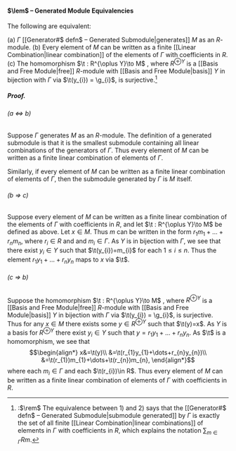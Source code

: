 #### $\lem$ – Generated Module Equivalencies
The following are equivalent:

(a) $\Gamma$ [[Generator#$ defn$ – Generated Submodule|generates]] $M$ as an $R$-module.
(b) Every element of $M$ can be written as a finite [[Linear Combination|linear combination]] of the elements of $\Gamma$ with coefficients in $R$.
(c) The homomorphism $\t : R^{\oplus Y}\to M$ , where $R^{\oplus Y}$ is a [[Basis and Free Module|free]] $R$-module with [[Basis and Free Module|basis]] $Y$ in bijection with $\Gamma$ via $\t(y_{i}) = \g_{i}$, is surjective.[^1]

##### *Proof.*
###### (a $\Longleftrightarrow$ b)
Suppose $\Gamma$ generates $M$ as an $R$-module. The definition of a generated submodule is that it is the smallest submodule containing all linear combinations of the generators of $\Gamma$. Thus every element of $M$ can be written as a finite linear combination of elements of $\Gamma$. 

Similarly, if every element of $M$ can be written as a finite linear combination of elements of $\Gamma$, then the submodule generated by $\Gamma$ is $M$ itself. 
###### (b $\Longrightarrow$ c)
Suppose every element of $M$ can be written as a finite linear combination of the elements of $\Gamma$ with coefficients in $R$, and let $\t : R^{\oplus Y}\to M$ be defined as above. Let $x\in M$. Thus $m$ can be written in the form $r_{1}m_{1}+\dots+r_{n}m_{n}$, where $r_{i}\in R$ and and $m_{i}\in\Gamma$. As $Y$ is in bijection with $\Gamma$, we see that there exist $y_{i}\in Y$ such that $\t(y_{i})=m_{i}$ for each $1\leq i\leq n$. Thus the element $r_{1}y_{1}+\dots+r_{n}y_{n}$ maps to $x$ via $\t$. 
###### (c $\Longrightarrow$ b)
Suppose the homomorphism $\t : R^{\oplus Y}\to M$ , where $R^{\oplus Y}$ is a [[Basis and Free Module|free]] $R$-module with [[Basis and Free Module|basis]] $Y$ in bijection with $\Gamma$ via $\t(y_{i}) = \g_{i}$, is surjective. Thus for any $x\in M$ there exists some $y\in R^{\oplus Y}$ such that $\t(y)=x$. As $Y$ is a basis for $R^{\oplus Y}$ there exist $y_{i}\in Y$ such that $y=r_{1}y_{1}+\dots+r_{n}y_{n}$. As $\t$ is a homomorphism, we see that $$\begin{align*}
x&=\t(y)\\
&=\t(r_{1}y_{1}+\dots+r_{n}y_{n})\\
&=\t(r_{1})m_{1}+\dots+\t(r_{n})m_{n},
\end{align*}$$where each $m_{i}\in\Gamma$ and each $\t(r_{i})\in R$. Thus every element of $M$ can be written as a finite linear combination of  elements of $\Gamma$ with coefficients in $R$.

[^1]: :$\rem$ The equivalence between 1) and 2) says that the [[Generator#$ defn$ – Generated Submodule|submodule generated]] by $\Gamma$ is exactly the set of all finite [[Linear Combination|linear combinations]] of elements in $\Gamma$ with coefficients in $R$, which explains the notation $\sum_{m\in\Gamma}Rm$.